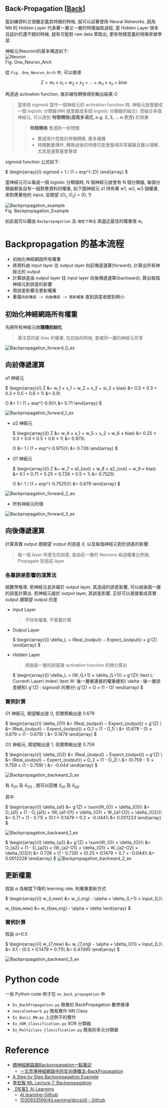 Back-Propagation [[Back](note_DeepLearning.md#Back-Propagation)]
---

當訓練資料又很難定義其特徵的時候, 就可以試著使用 Neural Networks.
因為 NN 的 Hidden Layer 代表著一層又一層的特徵抽取過程, 當 Hidden Layer 很多且設計的還不錯的時候,
就有可能對 raw data 萃取出, 更有物理意義的特徵來做學習.

神經元(Neuron)的基本構造如下: <br>
![Neuron](Neuron.jpg)<br>
Fig. One_Neuron_Arch

從 `Fig. One_Neuron_Arch` 中, 可以推導

$$
Z = w_1 × x_1 + w_2 × x_2 + ... + w_n × x_n + bias
$$

再透過 activation function, 做非線性轉換得到輸出結果 $O$
> 當使用 sigmoid 當作一個神經元的 activation function 時, 神經元就會變成一個 logistic 分類器(NN 就會變成多個 logistic 分類器的組合).
而組合多個神經元, 可以達到 **特徵轉換(高階多項式, e.g. 2, 3, ... n 次方)** 的效果
>> **特徵轉換** 會遇到一些問題
>> + 要選用什麼樣的特徵轉換, 要多複雜
>> + 特徵數量爆炸, 轉換過後的特徵可能會變得非常複雜且難以理解, 尤其是運算量會暴增

sigmoid function 公式如下:

$
\begin{array}{l}
sigmoid = 1 / (1 + exp^{-Z})
\end{array}
$


當神經元可以看成一個 logistic 分類器時, N 個神經元就會有 N 個分類器, 每個分類器都各自有一組對應資料的權重,
如下圖神經元 a1 持有著 w1, w2, w3 個權重, 來對應著他的 input, 並期望 ($O_1$, $O_2$) = (0, 1)

![Backpropagation_example](Backpropagation_example.jpg)<br>
Fig. Backpropagation_Example

如此就可以藉由 `Backpropagation` 及 `梯度下降法` 來逼近最佳的權重值 $w_i$

# Backpropagation 的基本流程

+ 初始化神經網路所有權重
+ 將資料由 input layer 往 output layer 向前傳遞運算(forward), 計算出所有神經元的 output
+ 計算誤差由 output layer 往 input layer 向後傳遞運算(backward), 算出每個神經元對誤差的影響
+ 用誤差影響去更新權重
+ 重複`向前傳遞 -> 向後傳遞 -> 更新權重` 直到誤差收斂到夠小

## 初始化神經網路所有權重

先將所有神經元做**隨機初始化**
> 需注意的是 bias 的權重, 在初始的時候, 會被同一層的神經元共享

![Backpropagation_forward_0_ex](Backpropagation_forward_0_ex.jpg)

## 向前傳遞運算

$a1$ 神經元

$
\begin{array}{l}
Z &= w_1 × x_1 + w_2 × x_2 + w_3 × bias\\
  &= 0.5 × 0.3 + 0.3 × 0.5 + 0.6 × 1\\
  &= 0.9\\

O &= 1 / (1 + exp^{-0.9})\\
  &= 0.71
\end{array}
$

![Backpropagation_forward_1_ex](Backpropagation_forward_1_ex.jpg)

+ $a2$ 神經元

    $
    \begin{array}{l}
    Z &= w_4 × x_1 + w_5 × x_2 + w_6 × bias\\
      &= 0.25 × 0.3 + 0.6 × 0.5 + 0.6 × 1\\
      &= 0.975\\

    O &= 1 / (1 + exp^{-0.975})\\
      &= 0.726
    \end{array}
    $

+ $O1$ 神經元

    $
    \begin{array}{l}
    Z &= w_7 × a1_{out} + w_8 × a2_{out} + w_9 × bias\\
      &= 0.1 × 0.71 + 0.25 × 0.726 + 0.5 × 1\\
      &= 0.7525\\

    O &= 1 / (1 + exp^{-0.7525})\\
      &= 0.679
    \end{array}
    $

![Backpropagation_forward_2_ex](Backpropagation_forward_2_ex.jpg)

+ 所有神經元的值

![Backpropagation_forward_3_ex](Backpropagation_forward_3_ex.jpg)

## 向後傳遞運算

計算真實 output 跟期望 output 的誤差 $\delta$, 以及每個神經元對於誤差的影響.
> 每一個 layer 所產生的誤差, 是由前一層的 Neurons 經過權重比例後, Propagate 到目前 layer

### 各層誤差影響的演算法

經數學推導, 若神經元並非屬於 output layer, 其造成的誤差影響, 可以由後面一層的誤差計算出.
若神經元屬於 output layer, 其誤差影響, 正好可以直接看成真實 output 跟期望 output 的差

+ Input Layer
    > 不持有權重, 不需要計算

+ Output Layer

    $
    \begin{array}{l}
    \delta_L = (Real_{output} − Expect_{output}) × g'(Z)
    \end{array}
    $

+ Hidden Layer
    > 用後面一層的誤差跟 activation function 的微分算出

    $
    \begin{array}{l}
    \delta_L = (W_{L+1} × \delta_{L+1}) × g'(Z)\\
    \text L: Current\ Layer\ Index\\
    \text W: 後一層被連接的權重總和\\
    \delta : 後一層誤差總和\\
    g'(Z) : sigmoid\ 的微分\\
    g'(Z) = O × (1 - O)
    \end{array}
    $

### 實例計算

$O1$ 神經元, 期望輸出是 0, 但實際輸出是 0.679

$
\begin{array}{l}
\delta_{O1} &= (Real_{output} − Expect_{output}) × g'(Z) \\
         &= (Real_{output} − Expect_{output}) × O_1 × (1 - O_1) \\
         &= (0.679 - 0) × 0.679 × (1 - 0.679) \\
         &= 0.1479
\end{array}
$


$O2$ 神經元, 期望輸出是 1, 但實際輸出是 0.759

$
\begin{array}{l}
\delta_{O2} &= (Real_{output} − Expect_{output}) × g'(Z) \\
         &= (Real_{output} − Expect_{output}) × O_2 × (1 - O_2) \\
         &= (0.759 - 1) × 0.759 × (1 - 0.759) \\
         &= -0.044
\end{array}
$

![Backpropagation_backward_0_ex](Backpropagation_backward_0_ex.jpg)

有 $\delta_{O1}$ 及 $\delta_{O2}$ , 就可以回推 $\delta_{a1}$ 及 $\delta_{a2}$.

其中

$
\begin{array}{l}
\delta_{a1} &= g'(Z) × \sum(W_{O} × \delta_{O})\\
            &= O_{a1} × (1 - O_{a1}) × (W_{a1-O1} × \delta_{O1} + W_{a1-O2} × \delta_{O2})\\
            &= 0.71 × (1 - 0.71) × (0.1 × 0.1479 + 0.2 × -0.044)\\
            &= 0.001233
\end{array}
$

![Backpropagation_backward_1_ex](Backpropagation_backward_1_ex.jpg)

$
\begin{array}{l}
\delta_{a2} &= g'(Z) × \sum(W_{O} × \delta_{O})\\
            &= O_{a2} × (1 - O_{a2}) × (W_{a2-O1} × \delta_{O1} + W_{a2-O2} × \delta_{O2})\\
            &= 0.726 × (1 - 0.726) × (0.25 × 0.1479 + 0.7 × -0.044)\\
            &= 0.0012228
\end{array}
$
![Backpropagation_backward_2_ex](Backpropagation_backward_2_ex.jpg)

## 更新權重

假設 $\alpha$ 為梯度下降的 learning rate, 則權重更新方式

$
\begin{array}{l}
w_{i,new} &= w_{i,org} - \alpha × \delta_{L+1} × Input_{L}\\

w_{bias,new} &= w_{bias,org} - \alpha × \delta
\end{array}
$

### 實例計算

假設 $\alpha$=0.5

$
\begin{array}{l}
w_{7,new} &= w_{7,org} - \alpha × \delta_{O1} × Input_{L}\\
          &= 0.1 - (0.5 × 0.1479 × 0.71)\\
          &= 0.47495
\end{array}
$

![Backpropagation_backward_3_ex](Backpropagation_backward_3_ex.jpg)

# Python code

一些 Python code 例子在 `nn_back_propagation` 中
+ `Ex_BackPropagation.py` 簡單的 BackPropagation 數學推導
+ `neuralnetwork.py` 簡易實作 NN Class
+ `Ex_Basic_NN.py` 上述例子的實作
+ `Ex_XOR_Classification.py` XOR 分類器
+ `Ex_Multiclass_Classification.py` 簡易的多元分類器


# Reference

+ [類神經網路跟Backpropagation一點筆記](http://terrence.logdown.com/posts/1132631-neural-networks-with-backpropagation-one-notes)
    - [一文弄懂神經網路中的反向傳播法-BackPropagation](https://zhuanlan.zhihu.com/p/33668471?from_voters_page=true)
+ [A Step by Step Backpropagation Example](https://mattmazur.com/2015/03/17/a-step-by-step-backpropagation-example/)
+ [李宏毅 ML Lecture 7: Backpropagation](https://hackmd.io/@shaoeChen/B1CoXxvmm/https%3A%2F%2Fhackmd.io%2Fs%2Fr1cqatmI7#%E6%9D%8E%E5%AE%8F%E6%AF%85_ML_Lecture_7)
+ [【布客】AI Learning](https://ailearning.apachecn.org/)
    - [AI learning-Github](https://github.com/apachecn/ailearning)
    - [1030933569/AiLearning/docs/dl - Github](https://github.com/1030933569/AiLearning/tree/master/docs/dl)

